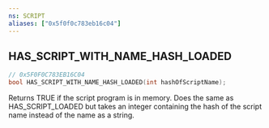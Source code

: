 ```yaml
---
ns: SCRIPT
aliases: ["0x5f0f0c783eb16c04"]
---
```

## HAS_SCRIPT_WITH_NAME_HASH_LOADED

```c
// 0x5F0F0C783EB16C04
bool HAS_SCRIPT_WITH_NAME_HASH_LOADED(int hashOfScriptName);
```

Returns TRUE if the script program is in memory. Does the same as HAS_SCRIPT_LOADED but takes an integer containing the hash of the script name instead of the name as a string.

